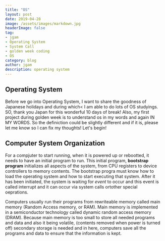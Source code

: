 ```yaml
---
title: "OS"
layout: post
date: 2019-04-28
image: /assets/images/markdown.jpg
headerImage: false
tag:
- jgam
- Operating System
- System Call
- golden week coding
- OS
category: blog
author: jgam
description: operating system
---
```


## Operating System

Before we go into Operating System, I want to share the goodness of Japanese holidays and during which< I am able to do lots of OS studyings. SO, thank you Japan for this wonderful 10 days of break! Also, my first project during golden week is to understand os in my words and again IN MY WORDS. So the definiction could be slightly different and if it is, please let me know so I can fix my thoughts! Let's begin!

## Computer System Organization

For a compjuter to start running, when it is powered up or rebootted, it needs to have an initial program to run. This initial program, **bootstrap program** initializes all aspects of the system, from CPU registers to device controllers to memory contents. The bootstrap progra must know how to load the operating system and how to start executing that system. After it has been initiated, the system is waiting for *event* to occur and this event is called interrupt and it can occur via system calls ortother special oeprations.

Computers usually run their programs from rewriteable memory called main memory (Random Access memory, or RAM). Main memory is implemented in a semiconductor technology called dynamic random access memory (DRAM). Because main memory is too small to store all needed programs and data and also it being volatile, (contents removed when power is turned off) secondary storage is needed and in here, computers save all the programs and data to ensure that the information is kept.